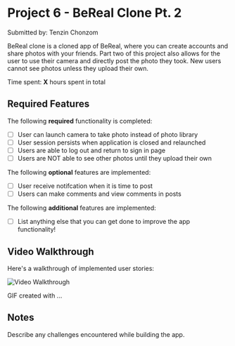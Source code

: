 # Project 6 - BeReal Clone Pt. 2

Submitted by: Tenzin Chonzom

BeReal clone is a cloned app of BeReal, where you can create accounts and share photos with your friends. Part two of this project also allows for the user to use their camera and directly post the photo they took. New users cannot see photos unless they upload their own.

Time spent: **X** hours spent in total

## Required Features

The following **required** functionality is completed:

- [ ] User can launch camera to take photo instead of photo library
- [ ] User session persists when application is closed and relaunched
- [ ] Users are able to log out and return to sign in page
- [ ] Users are NOT able to see other photos until they upload their own	
 
The following **optional** features are implemented:

- [ ] User receive notifcation when it is time to post
- [ ] Users can make comments and view comments in posts	

The following **additional** features are implemented:

- [ ] List anything else that you can get done to improve the app functionality!

## Video Walkthrough

Here's a walkthrough of implemented user stories:

<img src='http://i.imgur.com/link/to/your/gif/file.gif' title='Video Walkthrough' width='' alt='Video Walkthrough' />

GIF created with ...  

## Notes

Describe any challenges encountered while building the app.
